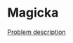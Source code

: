 Magicka
=======

[Problem description](http://code.google.com/codejam/contest/975485/dashboard#s=p1)
